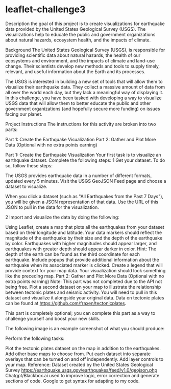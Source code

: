 # leaflet-challenge3
Description
the goal of this project is to create visualizations for earthquake data provided by the United States Geological Survey (USGS). The visualizations help to educate the public and government organizations about natural hazards, ecosystem health, and the impacts of climate.

Background
The United States Geological Survey (USGS), is responsible for providing scientific data about natural hazards, the health of our ecosystems and environment, and the impacts of climate and land-use change. Their scientists develop new methods and tools to supply timely, relevant, and useful information about the Earth and its processes.

The USGS is interested in building a new set of tools that will allow them to visualize their earthquake data. They collect a massive amount of data from all over the world each day, but they lack a meaningful way of displaying it. In this challenge, you have been tasked with developing a way to visualize USGS data that will allow them to better educate the public and other government organizations (and hopefully secure more funding) on issues facing our planet.

Project Instructions
The instructions for this activity are broken into two parts:

Part 1: Create the Earthquake Visualization Part 2: Gather and Plot More Data (Optional with no extra points earning)

Part 1: Create the Earthquake Visualization Your first task is to visualize an earthquake dataset. Complete the following steps: 1 Get your dataset. To do so, follow these steps:

The USGS provides earthquake data in a number of different formats, updated every 5 minutes. Visit the USGS GeoJSON Feed page and choose a dataset to visualize.

When you click a dataset (such as "All Earthquakes from the Past 7 Days"), you will be given a JSON representation of that data. Use the URL of this JSON to pull in the data for the visualization.

2 Import and visualize the data by doing the following:

Using Leaflet, create a map that plots all the earthquakes from your dataset based on their longitude and latitude.
Your data markers should reflect the magnitude of the earthquake by their size and the depth of the earthquake by color. Earthquakes with higher magnitudes should appear larger, and earthquakes with greater depth should appear darker in color. Hint: The depth of the earth can be found as the third coordinate for each earthquake.
Include popups that provide additional information about the earthquake when its associated marker is clicked.
Create a legend that will provide context for your map data.
Your visualization should look something like the preceding map.
Part 2: Gather and Plot More Data (Optional with no extra points earning) Note: This part was not completed due to the API not being free. Plot a second dataset on your map to illustrate the relationship between tectonic plates and seismic activity. You will need to pull in this dataset and visualize it alongside your original data. Data on tectonic plates can be found at https://github.com/fraxen/tectonicplates.

This part is completely optional; you can complete this part as a way to challenge yourself and boost your new skills.

The following image is an example screenshot of what you should produce:

Perform the following tasks:

Plot the tectonic plates dataset on the map in addition to the earthquakes.
Add other base maps to choose from.
Put each dataset into separate overlays that can be turned on and off independently.
Add layer controls to your map.
Reference:
Dataset created by the United States Geological Survey https://earthquake.usgs.gov/earthquakes/feed/v1.0/geojson.php
Chatgpt/Blackbox.ai used to improve logic, error correction and generate sections of code.
Google to get syntax for adapting to my code.
